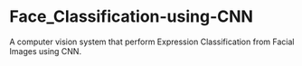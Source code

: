 # Face_Classification-using-CNN
A computer vision system that perform Expression Classification from Facial Images using CNN.
